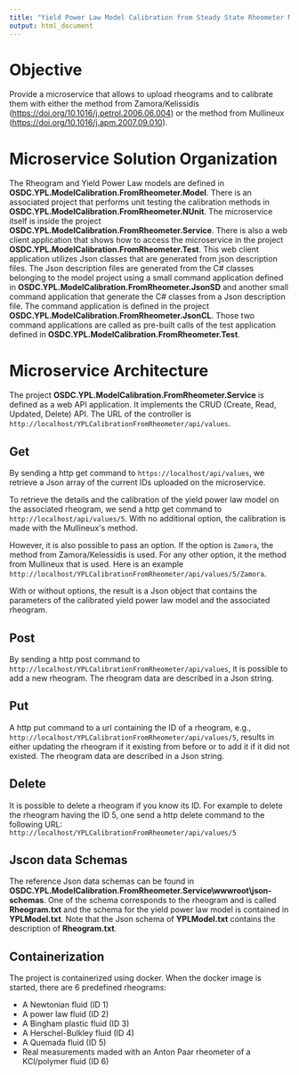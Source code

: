 ```yaml
---
title: "Yield Power Law Model Calibration from Steady State Rheometer Measurements"
output: html_document
---
```


Objective
===
Provide a microservice that allows to upload rheograms and to calibrate them with either the method 
from Zamora/Kelissidis (https://doi.org/10.1016/j.petrol.2006.06.004) or the method from Mullineux (https://doi.org/10.1016/j.apm.2007.09.010).

Microservice Solution Organization
===
The Rheogram and Yield Power Law models are defined in **OSDC.YPL.ModelCalibration.FromRheometer.Model**.
There is an associated project that performs unit testing the calibration methods in **OSDC.YPL.ModelCalibration.FromRheometer.NUnit**.
The microservice itself is inside the project **OSDC.YPL.ModelCalibration.FromRheometer.Service**.
There is also a web client application that shows how to access the microservice in the project **OSDC.YPL.ModelCalibration.FromRheometer.Test**.
This web client application utilizes Json classes that are generated from json description files. The Json description files are generated from the C# 
classes belonging to the model project using a small command application defined in **OSDC.YPL.ModelCalibration.FromRheometer.JsonSD** and another small 
command application that generate the C# classes from a Json description file. The command application is defined in the project 
**OSDC.YPL.ModelCalibration.FromRheometer.JsonCL**. Those two command applications are called as pre-built calls of the test application defined in 
**OSDC.YPL.ModelCalibration.FromRheometer.Test**.

Microservice Architecture
====
The project **OSDC.YPL.ModelCalibration.FromRheometer.Service** is defined as a web API application. It implements the CRUD (Create, Read, Updated, Delete) API. 
The URL of the controller is  `http://localhost/YPLCalibrationFromRheometer/api/values`.

Get
---
By sending a http get command to `https://localhost/api/values`, we retrieve a Json array of the current IDs uploaded on the microservice.

To retrieve the details and the calibration of the yield power law model on the associated rheogram, we send a http get command to `http://localhost/api/values/5`. 
With no additional option, the calibration is made with the Mullineux's method.

However, it is also possible to pass an option. If the option is `Zamora`, the method from Zamora/Kelessidis is used. For any other option, it the method from 
Mullineux that is used. Here is an example `http://localhost/YPLCalibrationFromRheometer/api/values/5/Zamora`.

With or without options, the result is a Json object that contains the parameters of the calibrated yield power law model and the associated rheogram.

Post
---
By sending a http post command to `http://localhost/YPLCalibrationFromRheometer/api/values`, it is possible to add a new rheogram. The rheogram data are described in a Json string.

Put
---
A http put command to a url containing the ID of a rheogram, e.g., `http://localhost/YPLCalibrationFromRheometer/api/values/5`, results in either updating the rheogram if it existing 
from before or to add it if it did not existed. The rheogram data are described in a Json string.

Delete
---
It is possible to delete a rheogram if you know its ID. For example to delete the rheogram having the ID 5, one send a http delete command to the following URL:  
`http://localhost/YPLCalibrationFromRheometer/api/values/5`

Jscon data Schemas
----
The reference Json data schemas can be found in **OSDC.YPL.ModelCalibration.FromRheometer.Service\wwwroot\json-schemas**. One of the schema corresponds to 
the rheogram and is called **Rheogram.txt** and the schema for the yield power law model is contained in **YPLModel.txt**. Note that the Json schema of 
**YPLModel.txt** contains the description of **Rheogram.txt**.

Containerization
---
The project is containerized using docker. When the docker image is started, there are 6 predefined rheograms:
* A Newtonian fluid (ID 1)
* A power law fluid (ID 2)
* A Bingham plastic fluid (ID 3)
* A Herschel-Bulkley fluid (ID 4)
* A Quemada fluid (ID 5)
* Real measurements maded with an Anton Paar rheometer of a KCl/polymer fluid (ID 6)

